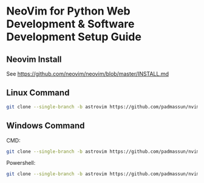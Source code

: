 # NeoVim for Python Web Development & Software Development Setup Guide

## Neovim Install

See https://github.com/neovim/neovim/blob/master/INSTALL.md

## Linux Command

```sh
git clone --single-branch -b astrovim https://github.com/padmassun/nvim.git "${XDG_CONFIG_HOME:-$HOME/.config}"/nvim
```

## Windows Command

CMD:

```sh
git clone --single-branch -b astrovim https://github.com/padmassun/nvim.git "%localappdata%\nvim"
```

Powershell:

```sh
git clone --single-branch -b astrovim https://github.com/padmassun/nvim.git "${env:LOCALAPPDATA}\nvim"
```
